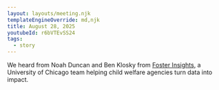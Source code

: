 ```yaml
---
layout: layouts/meeting.njk
templateEngineOverride: md,njk
title: August 28, 2025
youtubeId: r6bVTEvSS24
tags:
  - story
---
```

We heard from Noah Duncan and Ben Klosky from [Foster Insights](https://www.fosterinsights.org/), a University of Chicago team helping child welfare agencies turn data into impact.
